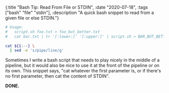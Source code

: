 {:title "Bash Tip: Read From File or STDIN", :date "2020-07-18", :tags ["bash" "file" "stdin"], :description "A quick bash snippet to read from a given file or else STDIN."}

```bash
# Usage:
#   script.sh foo.txt > foo_but_better.txt
#   cat bar.txt | tr '[:lower:]' '[:upper:]' | script.sh > BAR_BUT_BETTER.txt
  
cat ${1:--} \
  | sed -e 's/pipe/line/g'
```

Sometimes I write a bash script that needs to play nicely in the middle of a pipeline, but it would also be nice to use it at the front of the pipeline or on its own. This snippet says, "cat whatever the first parameter is, or if there's no first parameter, then cat the content of STDIN".

**DONE.**